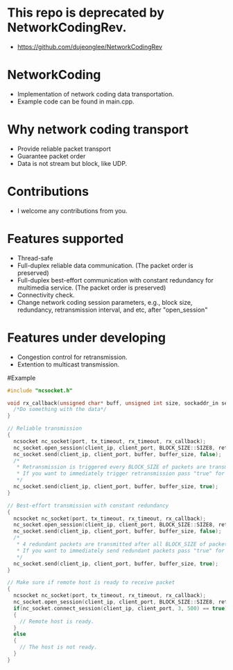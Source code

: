 # This repo is deprecated by NetworkCodingRev.
  - https://github.com/dujeonglee/NetworkCodingRev
# NetworkCoding
  - Implementation of network coding data transportation.
  - Example code can be found in main.cpp.

# Why network coding transport
  - Provide reliable packet transport 
  - Guarantee packet order
  - Data is not stream but block, like UDP.

# Contributions
  - I welcome any contributions from you.

# Features supported
  - Thread-safe
  - Full-duplex reliable data communication. (The packet order is preserved)
  - Full-duplex best-effort communication with constant redundancy for multimedia service. (The packet order is preserved)
  - Connectivity check.
  - Change network coding session parameters, e.g., block size, redundancy, retransmission interval, and etc, after "open_session"

# Features under developing
  - Congestion control for retransmission.
  - Extention to multicast transmission.

#Example
```C++
#include "ncsocket.h"

void rx_callback(unsigned char* buff, unsigned int size, sockaddr_in sender){
  /*Do something with the data*/
}

// Reliable transmission
{
  ncsocket nc_socket(port, tx_timeout, rx_timeout, rx_callback);
  nc_socket.open_session(client_ip, client_port, BLOCK_SIZE::SIZE8, retransmission_interval);
  nc_socket.send(client_ip, client_port, buffer, buffer_size, false);
  /*
   * Retransmission is triggered every BLOCK_SIZE of packets are transmitted. 
   * If you want to immediately trigger retransmission pass "true" for the last argument as shown in below.
   */
  nc_socket.send(client_ip, client_port, buffer, buffer_size, true);
}

// Best-effort transmission with constant redundancy
{
  ncsocket nc_socket(port, tx_timeout, rx_timeout, rx_callback);
  nc_socket.open_session(client_ip, client_port, BLOCK_SIZE::SIZE8, retransmission_interval, 4 /*Number of redundant packets*/);
  nc_socket.send(client_ip, client_port, buffer, buffer_size, false);
  /*
   * 4 redundant packets are transmitted after all BLOCK_SIZE of packets are sent. 
   * If you want to immediately send redundant packets pass "true" for the last argument as shown in below.
   */
  nc_socket.send(client_ip, client_port, buffer, buffer_size, true);
}

// Make sure if remote host is ready to receive packet
{
  ncsocket nc_socket(port, tx_timeout, rx_timeout, rx_callback);
  nc_socket.open_session(client_ip, client_port, BLOCK_SIZE::SIZE8, retransmission_interval, 4 /*Number of redundant packets*/);
  if(nc_socket.connect_session(client_ip, client_port, 3, 500) == true)
  {
    // Remote host is ready.
  }
  else
  {
    // The host is not ready.
  }
}
```
